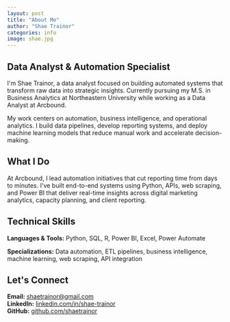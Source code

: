 ```yaml
---
layout: post
title: "About Me"
author: "Shae Trainor"
categories: info
image: shae.jpg
---
```


## Data Analyst & Automation Specialist

I'm Shae Trainor, a data analyst focused on building automated systems that transform raw data into strategic insights. Currently pursuing my M.S. in Business Analytics at Northeastern University while working as a Data Analyst at Arcbound.

My work centers on automation, business intelligence, and operational analytics. I build data pipelines, develop reporting systems, and deploy machine learning models that reduce manual work and accelerate decision-making.

## What I Do

At Arcbound, I lead automation initiatives that cut reporting time from days to minutes. I've built end-to-end systems using Python, APIs, web scraping, and Power BI that deliver real-time insights across digital marketing analytics, capacity planning, and client reporting.

## Technical Skills

**Languages & Tools:** Python, SQL, R, Power BI, Excel, Power Automate

**Specializations:** Data automation, ETL pipelines, business intelligence, machine learning, web scraping, API integration

## Let's Connect

**Email:** shaetrainor@gmail.com  
**LinkedIn:** [linkedin.com/in/shae-trainor](https://linkedin.com/in/shae-trainor)  
**GitHub:** [github.com/shaetrainor](https://github.com/shaetrainor)
